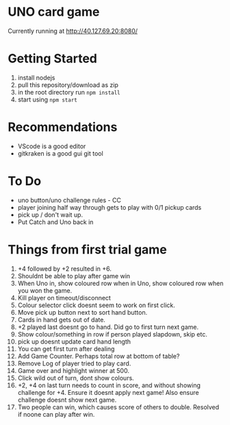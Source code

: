 # UNO card game

Currently running at http://40.127.69.20:8080/

# Getting Started

1. install nodejs
2. pull this repository/download as zip
3. in the root directory run
   `npm install`
4. start using
   `npm start`

# Recommendations

- VScode is a good editor
- gitkraken is a good gui git tool

# To Do

- uno button/uno challenge rules - CC
- player joining half way through gets to play with 0/1 pickup cards
- pick up / don't wait up.
- Put Catch and Uno back in

# Things from first trial game

1. +4 followed by +2 resulted in +6.
2. Shouldnt be able to play after game win
3. When Uno in, show coloured row when in Uno, show coloured row when you won the game.
4. Kill player on timeout/disconnect
5. Colour selector click doesnt seem to work on first click.
6. Move pick up button next to sort hand button.
7. Cards in hand gets out of date.
8. +2 played last doesnt go to hand. Did go to first turn next game.
9. Show colour/something in row if person played slapdown, skip etc.
10. pick up doesnt update card hand length
11. You can get first turn after dealing
12. Add Game Counter. Perhaps total row at bottom of table?
13. Remove Log of player tried to play card.
14. Game over and highlight winner at 500.
15. Click wild out of turn, dont show colours.
16. +2, +4 on last turn needs to count in score, and without showing challenge for +4. Ensure it doesnt apply next game! Also ensure challenge doesnt show next game.
17. Two people can win, which causes score of others to double. Resolved if noone can play after win.
 
